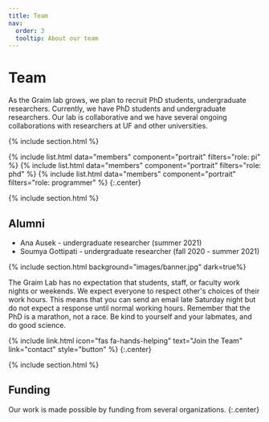 ```yaml
---
title: Team
nav:
  order: 3
  tooltip: About our team
---
```


# <i class="fas fa-users"></i>Team

As the Graim lab grows, we plan to recruit PhD students, undergraduate researchers.
Currently, we have PhD students and undergraduate researchers. 
Our lab is collaborative and we have several ongoing collaborations with researchers at UF and other universities.

{% include section.html %}

{%
  include list.html
  data="members"
  component="portrait"
  filters="role: pi"
%}
{%
  include list.html
  data="members"
  component="portrait"
  filters="role: phd"
%}
{%
  include list.html
  data="members"
  component="portrait"
  filters="role: programmer"
%}
{:.center}

{% include section.html %}

## Alumni

- Ana Ausek - undergraduate researcher (summer 2021)
- Soumya Gottipati - undergraduate researcher (fall 2020 - summer 2021)

{% include section.html background="images/banner.jpg" dark=true%}

The Graim Lab has no expectation that students, staff, or faculty work nights or weekends. We expect everyone to respect other's choices of their work hours.
This means that you can send an email late Saturday night but do not expect a response until normal working hours. Remember that the PhD is a marathon, not a race. Be kind to yourself and your labmates, and do good science.

{%
  include link.html
  icon="fas fa-hands-helping"
  text="Join the Team"
  link="contact"
  style="button"
%}
{:.center}

{% include section.html %}

## Funding

Our work is made possible by funding from several organizations.
{:.center}
<!--
{%
  include gallery.html
  style="square"

  image1="images/photo.jpg"
  link1="https://nasa.gov/"
  tooltip1="Cool Foundation"

  image2="images/photo.jpg"
  link2="https://nasa.gov/"
  tooltip2="Cool Institute"

  image3="images/photo.jpg"
  link3="https://nasa.gov/"
  tooltip3="Cool Initiative"

  image4="images/photo.jpg"
  link4="https://nasa.gov/"
  tooltip4="Cool Foundation"

  image5="images/photo.jpg"
  link5="https://nasa.gov/"
  tooltip5="Cool Institute"

  image6="images/photo.jpg"
  link6="https://nasa.gov/"
  tooltip6="Cool Initiative"
%}
-->
